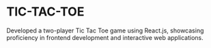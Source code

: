 # TIC-TAC-TOE
Developed a two-player Tic Tac Toe game using React.js, showcasing proficiency in frontend development and interactive web applications.
